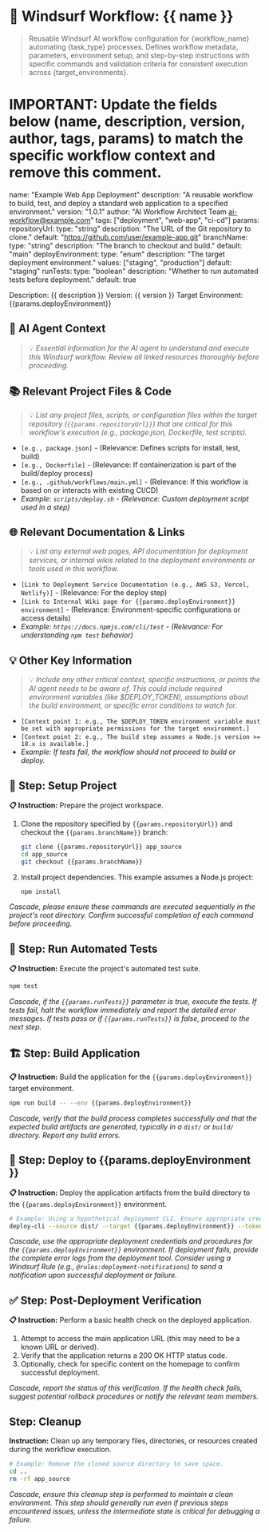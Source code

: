 # 🌊 Windsurf Workflow: {{ name }}

> Reusable Windsurf AI workflow configuration for {workflow_name} automating {task_type} processes. Defines workflow metadata, parameters, environment setup, and step-by-step instructions with specific commands and validation criteria for consistent execution across {target_environments}.

# IMPORTANT: Update the fields below (name, description, version, author, tags, params) to match the specific workflow context and remove this comment.
name: "Example Web App Deployment"
description: "A reusable workflow to build, test, and deploy a standard web application to a specified environment."
version: "1.0.1"
author: "AI Workflow Architect Team <ai-workflow@example.com>"
tags: ["deployment", "web-app", "ci-cd"]
params:
  repositoryUrl:
    type: "string"
    description: "The URL of the Git repository to clone."
    default: "https://github.com/user/example-app.git"
  branchName:
    type: "string"
    description: "The branch to checkout and build."
    default: "main"
  deployEnvironment:
    type: "enum"
    description: "The target deployment environment."
    values: ["staging", "production"]
    default: "staging"
  runTests:
    type: "boolean"
    description: "Whether to run automated tests before deployment."
    default: true

Description: {{ description }}
Version: {{ version }}
Target Environment: {{params.deployEnvironment}}

## 🤖 AI Agent Context
> 💡 *Essential information for the AI agent to understand and execute this Windsurf workflow. Review all linked resources thoroughly before proceeding.*

## 📚 Relevant Project Files & Code
> 💡 *List any project files, scripts, or configuration files within the target repository (`{{params.repositoryUrl}}`) that are critical for this workflow's execution (e.g., package.json, Dockerfile, test scripts).*

*   `[e.g., package.json]` - (Relevance: Defines scripts for install, test, build)
*   `[e.g., Dockerfile]` - (Relevance: If containerization is part of the build/deploy process)
*   `[e.g., .github/workflows/main.yml]` - (Relevance: If this workflow is based on or interacts with existing CI/CD)
*   *Example: `scripts/deploy.sh` - (Relevance: Custom deployment script used in a step)*

## 🌐 Relevant Documentation & Links
> 💡 *List any external web pages, API documentation for deployment services, or internal wikis related to the deployment environments or tools used in this workflow.*

*   `[Link to Deployment Service Documentation (e.g., AWS S3, Vercel, Netlify)]` - (Relevance: For the deploy step)
*   `[Link to Internal Wiki page for {{params.deployEnvironment}} environment]` - (Relevance: Environment-specific configurations or access details)
*   *Example: `https://docs.npmjs.com/cli/test` - (Relevance: For understanding `npm test` behavior)*

## 💡 Other Key Information
> 💡 *Include any other critical context, specific instructions, or points the AI agent needs to be aware of. This could include required environment variables (like $DEPLOY_TOKEN), assumptions about the build environment, or specific error conditions to watch for.*

*   `[Context point 1: e.g., The $DEPLOY_TOKEN environment variable must be set with appropriate permissions for the target environment.]`
*   `[Context point 2: e.g., The build step assumes a Node.js version >= 18.x is available.]`
*   *Example: If tests fail, the workflow should not proceed to build or deploy.*

## 🔧 Step: Setup Project

**📋 Instruction:** Prepare the project workspace.

1.  Clone the repository specified by `{{params.repositoryUrl}}` and checkout the `{{params.branchName}}` branch:
    ```bash
    git clone {{params.repositoryUrl}} app_source
    cd app_source
    git checkout {{params.branchName}}
    ```
2.  Install project dependencies. This example assumes a Node.js project:
    ```bash
    npm install
    ```

*Cascade, please ensure these commands are executed sequentially in the project's root directory. Confirm successful completion of each command before proceeding.*

## 🧪 Step: Run Automated Tests

**📋 Instruction:** Execute the project's automated test suite.

```bash
npm test
```

*Cascade, if the `{{params.runTests}}` parameter is true, execute the tests. If tests fail, halt the workflow immediately and report the detailed error messages. If tests pass or if `{{params.runTests}}` is false, proceed to the next step.*

## 🏗️ Step: Build Application

**📋 Instruction:** Build the application for the `{{params.deployEnvironment}}` target environment.

```bash
npm run build -- --env {{params.deployEnvironment}}
```

*Cascade, verify that the build process completes successfully and that the expected build artifacts are generated, typically in a `dist/` or `build/` directory. Report any build errors.*

## 🚀 Step: Deploy to {{params.deployEnvironment }}

**📋 Instruction:** Deploy the application artifacts from the build directory to the `{{params.deployEnvironment}}` environment.

```bash
# Example: Using a hypothetical deployment CLI. Ensure appropriate credentials are available.
deploy-cli --source dist/ --target {{params.deployEnvironment}} --token $DEPLOY_TOKEN
```

*Cascade, use the appropriate deployment credentials and procedures for the `{{params.deployEnvironment}}` environment. If deployment fails, provide the complete error logs from the deployment tool. Consider using a Windsurf Rule (e.g., `@rules:deployment-notifications`) to send a notification upon successful deployment or failure.*

## ✅ Step: Post-Deployment Verification

**📋 Instruction:** Perform a basic health check on the deployed application.

1.  Attempt to access the main application URL (this may need to be a known URL or derived).
2.  Verify that the application returns a 200 OK HTTP status code.
3.  Optionally, check for specific content on the homepage to confirm successful deployment.

*Cascade, report the status of this verification. If the health check fails, suggest potential rollback procedures or notify the relevant team members.*

## Step: Cleanup

**Instruction:** Clean up any temporary files, directories, or resources created during the workflow execution.

```bash
# Example: Remove the cloned source directory to save space.
cd ..
rm -rf app_source
```

*Cascade, ensure this cleanup step is performed to maintain a clean environment. This step should generally run even if previous steps encountered issues, unless the intermediate state is critical for debugging a failure.*
